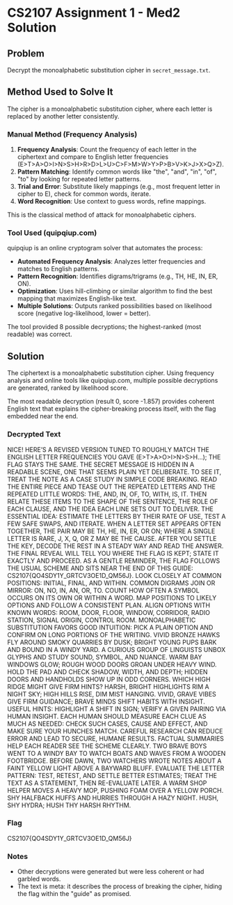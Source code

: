# CS2107 Assignment 1 - Med2 Solution

## Problem
Decrypt the monoalphabetic substitution cipher in `secret_message.txt`.

## Method Used to Solve It
The cipher is a monoalphabetic substitution cipher, where each letter is replaced by another letter consistently.

### Manual Method (Frequency Analysis)
1. **Frequency Analysis**: Count the frequency of each letter in the ciphertext and compare to English letter frequencies (E>T>A>O>I>N>S>H>R>D>L>U>C>F>M>W>Y>P>B>V>K>J>X>Q>Z).
2. **Pattern Matching**: Identify common words like "the", "and", "in", "of", "to" by looking for repeated letter patterns.
3. **Trial and Error**: Substitute likely mappings (e.g., most frequent letter in cipher to E), check for common words, iterate.
4. **Word Recognition**: Use context to guess words, refine mappings.

This is the classical method of attack for monoalphabetic ciphers.

### Tool Used (quipqiup.com)
quipqiup is an online cryptogram solver that automates the process:
- **Automated Frequency Analysis**: Analyzes letter frequencies and matches to English patterns.
- **Pattern Recognition**: Identifies digrams/trigrams (e.g., TH, HE, IN, ER, ON).
- **Optimization**: Uses hill-climbing or similar algorithm to find the best mapping that maximizes English-like text.
- **Multiple Solutions**: Outputs ranked possibilities based on likelihood score (negative log-likelihood, lower = better).

The tool provided 8 possible decryptions; the highest-ranked (most readable) was correct.

## Solution
The ciphertext is a monoalphabetic substitution cipher. Using frequency analysis and online tools like quipqiup.com, multiple possible decryptions are generated, ranked by likelihood score.

The most readable decryption (result 0, score -1.857) provides coherent English text that explains the cipher-breaking process itself, with the flag embedded near the end.

### Decrypted Text
NICE! HERE’S A REVISED VERSION TUNED TO ROUGHLY MATCH THE ENGLISH LETTER FREQUENCIES YOU GAVE (E>T>A>O>I>N>S>H...); THE FLAG STAYS THE SAME. THE SECRET MESSAGE IS HIDDEN IN A READABLE SCENE, ONE THAT SEEMS PLAIN YET DELIBERATE. TO SEE IT, TREAT THE NOTE AS A CASE STUDY IN SIMPLE CODE BREAKING. READ THE ENTIRE PIECE AND TEASE OUT THE REPEATED LETTERS AND THE REPEATED LITTLE WORDS: THE, AND, IN, OF, TO, WITH, IS, IT. THEN RELATE THESE ITEMS TO THE SHAPE OF THE SENTENCE, THE ROLE OF EACH CLAUSE, AND THE IDEA EACH LINE SETS OUT TO DELIVER. THE ESSENTIAL IDEA: ESTIMATE THE LETTERS BY THEIR RATE OF USE, TEST A FEW SAFE SWAPS, AND ITERATE. WHEN A LETTER SET APPEARS OFTEN TOGETHER, THE PAIR MAY BE TH, HE, IN, ER, OR ON; WHERE A SINGLE LETTER IS RARE, J, X, Q, OR Z MAY BE THE CAUSE. AFTER YOU SETTLE THE KEY, DECODE THE REST IN A STEADY WAY AND READ THE ANSWER. THE FINAL REVEAL WILL TELL YOU WHERE THE FLAG IS KEPT; STATE IT EXACTLY AND PROCEED. AS A GENTLE REMINDER, THE FLAG FOLLOWS THE USUAL SCHEME AND SITS NEAR THE END OF THIS GUIDE: CS2107{QO4SDY1Y_GRTCV3OE1D_QM56J}. LOOK CLOSELY AT COMMON POSITIONS: INITIAL, FINAL, AND WITHIN. COMMON DIGRAMS JOIN OR MIRROR: ON, NO, IN, AN, OR, TO. COUNT HOW OFTEN A SYMBOL OCCURS ON ITS OWN OR WITHIN A WORD. MAP POSITIONS TO LIKELY OPTIONS AND FOLLOW A CONSISTENT PLAN. ALIGN OPTIONS WITH KNOWN WORDS: ROOM, DOOR, FLOOR, WINDOW, CORRIDOR, RADIO STATION, SIGNAL ORIGIN, CONTROL ROOM. MONOALPHABETIC SUBSTITUTION FAVORS GOOD INTUITION: PICK A PLAIN OPTION AND CONFIRM ON LONG PORTIONS OF THE WRITING. VIVID BRONZE HAWKS FLY AROUND SMOKY QUARRIES BY DUSK; BRIGHT YOUNG PUPS BARK AND BOUND IN A WINDY YARD. A CURIOUS GROUP OF LINGUISTS UNBOX GLYPHS AND STUDY SOUND, SYMBOL, AND NUANCE. WARM BAY WINDOWS GLOW; ROUGH WOOD DOORS GROAN UNDER HEAVY WIND. HOLD THE PAD AND CHECK SHADOW, WIDTH, AND DEPTH; HIDDEN DOORS AND HANDHOLDS SHOW UP IN ODD CORNERS. WHICH HIGH RIDGE MIGHT GIVE FIRM HINTS? HARSH, BRIGHT HIGHLIGHTS RIM A NIGHT SKY; HIGH HILLS RISE, DIM MIST HANGING. VIVID, GRAVE VIBES GIVE FIRM GUIDANCE; BRAVE MINDS SHIFT HABITS WITH INSIGHT. USEFUL HINTS: HIGHLIGHT A SHIFT IN SIGN; VERIFY A GIVEN PAIRING VIA HUMAN INSIGHT. EACH HUMAN SHOULD MEASURE EACH CLUE AS MUCH AS NEEDED: CHECK SUCH CASES, CAUSE AND EFFECT, AND MAKE SURE YOUR HUNCHES MATCH. CAREFUL RESEARCH CAN REDUCE ERROR AND LEAD TO SECURE, HUMANE RESULTS. FACTUAL SUMMARIES HELP EACH READER SEE THE SCHEME CLEARLY. TWO BRAVE BOYS WENT TO A WINDY BAY TO WATCH BOATS AND WAVES FROM A WOODEN FOOTBRIDGE. BEFORE DAWN, TWO WATCHERS WROTE NOTES ABOUT A FAINT YELLOW LIGHT ABOVE A BAYWARD BLUFF. EVALUATE THE LETTER PATTERN: TEST, RETEST, AND SETTLE BETTER ESTIMATES; TREAT THE TEXT AS A STATEMENT, THEN RE-EVALUATE LATER. A WARM SHOP HELPER MOVES A HEAVY MOP, PUSHING FOAM OVER A YELLOW PORCH. SHY HALFBACK HUFFS AND HURRIES THROUGH A HAZY NIGHT. HUSH, SHY HYDRA; HUSH THY HARSH RHYTHM.

### Flag
CS2107{QO4SDY1Y_GRTCV3OE1D_QM56J}

### Notes
- Other decryptions were generated but were less coherent or had garbled words.
- The text is meta: it describes the process of breaking the cipher, hiding the flag within the "guide" as promised.